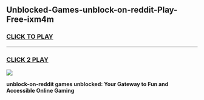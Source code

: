 
## Unblocked-Games-unblock-on-reddit-Play-Free-ixm4m
<h3>
<a href="https://premium76.site?title=unblock-on-reddit&ref=18A1">CLICK TO PLAY</a></h3>
<hr>

<h3>
<a href="https://premium76.site?title=unblock-on-reddit&ref=18A1">CLICK 2 PLAY</a>
  
</h3>

<a href="https://premium76.site?title=unblock-on-reddit&ref=18A1"><img src="https://clearcache.store/games.png"></a>


**unblock-on-reddit games unblocked: Your Gateway to Fun and Accessible Online Gaming**

